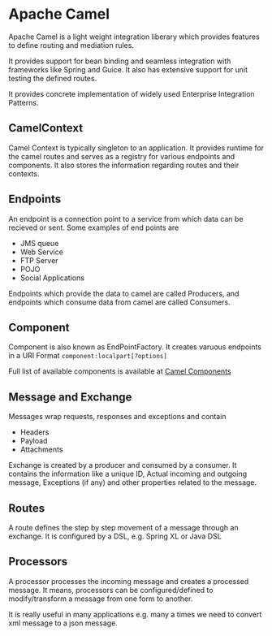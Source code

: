 Apache Camel
============
Apache Camel is a light weight integration liberary which provides features to define routing and mediation rules.
 
It provides support for bean binding and seamless integration with frameworks like Spring and Guice. It also has extensive support for unit testing the defined routes.

It provides concrete implementation of widely used Enterprise Integration Patterns.

CamelContext
------------
Camel Context is typically singleton to an application. It provides runtime for the camel routes and serves as a registry for various endpoints and components. It also stores the information regarding routes and their contexts.

Endpoints
---------
An endpoint is a connection point to a service from which data can be recieved or sent. Some examples of end points are
* JMS queue
* Web Service
* FTP Server
* POJO
* Social Applications

Endpoints which provide the data to camel are called Producers, and endpoints which consume data from camel are called Consumers.

Component
---------
Component is also known as EndPointFactory. It creates varuous endpoints in a URI Format
`component:localpart[?options]`

Full list of available components is available at [Camel Components](http://camel.apache.org/components)


Message and Exchange
--------------------
Messages wrap requests, responses and exceptions and contain
* Headers
* Payload
* Attachments

Exchange is created by a producer and consumed by a consumer. It contains the information like a unique ID, Actual incoming and outgoing message, Exceptions (if any) and other properties related to the message.

Routes
------
A route defines the step by step movement of a message through an exchange. It is configured by a DSL, e.g. Spring XL or Java DSL

Processors
----------
A processor processes the incoming message and creates a processed message. It means, processors can be configured/defined to modify/transform a message from one form to another.

It is really useful in many applications e.g. many a times we need to convert xml message to a json message.

